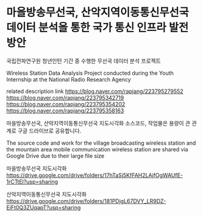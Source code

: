 # 마을방송무선국, 산악지역이동통신무선국 데이터 분석을 통한 국가 통신 인프라 발전 방안

국립전파연구원 청년인턴 기간 중 수행한 무선국 데이터 분석 프로젝트

Wireless Station Data Analysis Project conducted during the Youth Internship at the National Radio Research Agency

related description link
https://blog.naver.com/rapjang/223795279552
https://blog.naver.com/rapjang/223795342719
https://blog.naver.com/rapjang/223795354202
https://blog.naver.com/rapjang/223795358163


마을방송무선국, 산악지역이동통신무선국 지도시각화 소스코드, 작업물은 용량이 큰 관계로 구글 드라이브로 공유합니다.

The source code and work for the village broadcasting wireless station and the mountain area mobile communication wireless station are shared via Google Drive due to their large file size

마을방송무선국 지도시각화
https://drive.google.com/drive/folders/17hTaSj5KfFAH2LAjfOgWAUfE-1rCTtEl?usp=sharing

산악지역이동통신무선국 지도시각화
https://drive.google.com/drive/folders/181PDjgL67DVY_LR9DZ-EiFt0Q3ZUqapT?usp=sharing



